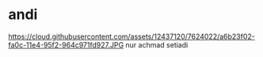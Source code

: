 # andi
https://cloud.githubusercontent.com/assets/12437120/7624022/a6b23f02-fa0c-11e4-95f2-964c971fd927.JPG
nur achmad setiadi
